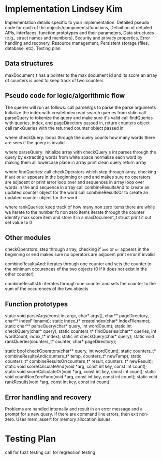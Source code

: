 # Implementation Lindsey Kim
Implementation details specific to your implementation.
Detailed pseudo code for each of the objects/components/functions,
Definition of detailed APIs, interfaces, function prototypes and their parameters,
Data structures (e.g., struct names and members),
Security and privacy properties,
Error handling and recovery,
Resource management,
Persistent storage (files, database, etc).
Testing plan

## Data structures 
maxDocument_t has a pointer to the max document id and its score
an array of counters is used to keep track of two counters

## Pseudo code for logic/algorithmic flow
The querier will run as follows:
call parseArgs to parse the parse arguments 
Initialize the index with createIndex
read search queries from stdin
call parseQuery to tokenize the query and make sure it's valid
call findQueries with queries, index, and pageDirectory passed in, return counters object
call rankQueries with the returned counter object passed in

where checkQuery: 
loops through the query
    counts how many words there are 
    sees if the query is invalid

where parseQuery:
initialize array with checkQuery's int
parses through the query by extracting words from white space
    normalize each word by making them all lowercase 
    place in array
print clean query
return array

where findQueries:
call checkOperators which step through array, checking if `and` or `or` appears in the beginning or end and makes sure no operators are adjacent or print error
loop over and sequences in array
    loop over words in the and sequence in array
        call combineResultsAnd to create an updated counter object for the word
    call combineResultsOr to create an updated counter object for the word

where rankQueries:
keep track of how many non zero items there are 
while we iterate to the number fo non zero items
    iterate through the counter 
    identify max score item and store it in a maxDocument_t struct
    print it out
    set value to 0

## Other modules

checkOperators:
step through array, checking if `and` or `or` appears in the beginning or end 
makes sure no operators are adjacent
print error if invalid

combineResultsAnd:
iterates through one counter and sets the counter to the minimum occurences of the two objects (0 if it does not exist in the other counter)

combineResultsOr:
iterates through one counter and sets the counter to the sum of the occurences of the two objects

## Function prototypes
static void parseArgs(const int argc, char* argv[], char** pageDirectory, char** indexFilename);
static index_t* createIndex(char* indexFilename);
static char** parseQuery(char* query, int wordCount);
static int checkQuery(char* query);
static counters_t* findQueries(char** queries, int wordCount, index_t* index);
static int checkQuery(char* query);
static void rankQueries(counters_t* counter, char* pageDirectory);

static bool checkOperators(char** query, int wordCount);
static counters_t* combineResultsAnd(counters_t* temp, counters_t* newTemp);
static counters_t* combineResultsOr(counters_t* result, counters_t* newResult);
static void scoreCalculateAnd(void *arg, const int key, const int count);
static void scoreCalculateOr(void *arg, const int key, const int count);
static void countNonZeroFunc(void *arg, const int key, const int count);
static void rankResults(void *arg, const int key, const int count);

## Error handling and recovery
Problems are handled internally and result in an error message and a prompt for a new query.
If there are command line errors, then exit non-zero.
Uses mem_assert for memory allocation issues.

# Testing Plan 
call for fuzz testing
call for regression testing